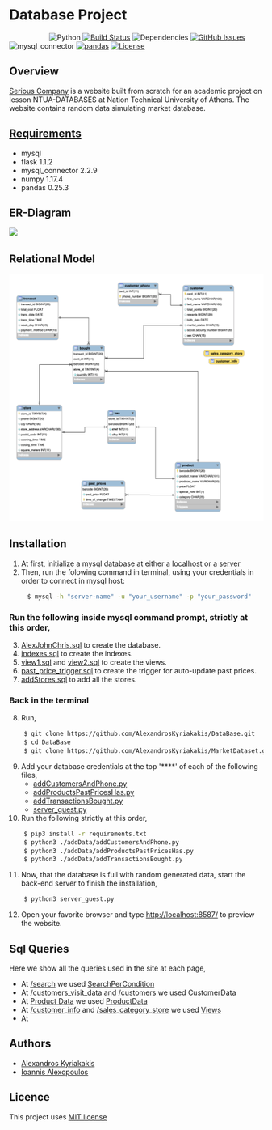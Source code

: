 # Database Project

&nbsp;&nbsp;&nbsp;&nbsp;&nbsp;&nbsp;&nbsp;&nbsp;&nbsp;&nbsp;&nbsp;&nbsp;&nbsp;&nbsp;&nbsp;&nbsp;&nbsp;&nbsp;&nbsp;
![Python](https://img.shields.io/badge/python-v3.6+-blue.svg)
[![Build Status](https://img.shields.io/badge/mysql-v8.0.19+-red.svg)](https://img.shields.io/badge/mysql_connector-v2.2.9-blue.svg)
![Dependencies](https://img.shields.io/badge/flask-v1.1.2-blue)
[![GitHub Issues](https://img.shields.io/badge/numpy-v1.17.4-green.svg)](https://img.shields.io/badge/pandas-v0.25.3-yellow.svg)
![mysql_connector](https://img.shields.io/badge/mysql_connector-v2.2.9-blue.svg)
[![pandas](https://img.shields.io/badge/pandas-v0.25.3-yellow.svg)](https://opensource.org/licenses/MIT)
[![License](https://img.shields.io/badge/license-MIT-blue.svg)](https://opensource.org/licenses/MIT)

## Overview

[Serious Company](http://ec2-3-23-63-204.us-east-2.compute.amazonaws.com:8587/) is a website built from scratch for an academic project on lesson NTUA-DATABASES at Nation Technical University of Athens. The website contains random data simulating market database.

## [Requirements](https://github.com/AlexandrosKyriakakis/DataBase/blob/master/requirements.txt)

- mysql
- flask 1.1.2
- mysql_connector 2.2.9
- numpy 1.17.4
- pandas 0.25.3

## ER-Diagram

![](https://github.com/AlexandrosKyriakakis/DataBase/blob/master/img/er-diagram.png)

## Relational Model

![](https://github.com/AlexandrosKyriakakis/DataBase/blob/master/img/relationalModel.png)

## Installation

1. At first, initialize a mysql database at either a [localhost](https://dev.mysql.com/doc/mysql-getting-started/en/) or a [server](https://aws.amazon.com/rds/)
2. Then, run the folowing command in terminal, using your credentials in order to connect in mysql host:

```bash
	 $ mysql -h "server-name" -u "your_username" -p "your_password"
```

### Run the following inside mysql command prompt, strictly at this order,

3. [AlexJohnChris.sql](https://github.com/AlexandrosKyriakakis/DataBase/blob/master/sql/AlexJohnChris.sql) to create the database.
4. [indexes.sql](https://github.com/AlexandrosKyriakakis/DataBase/blob/master/sql/Indexes/indexes.sql) to create the indexes.
5. [view1.sql](https://github.com/AlexandrosKyriakakis/DataBase/blob/master/sql/views/view1.sql) and [view2.sql](https://github.com/AlexandrosKyriakakis/DataBase/blob/master/sql/views/view2.sql) to create the views.
6. [past_price_trigger.sql](https://github.com/AlexandrosKyriakakis/DataBase/blob/master/sql/trigers/past_price_trigger.sql) to create the trigger for auto-update past prices.
7. [addStores.sql](https://github.com/AlexandrosKyriakakis/DataBase/blob/master/sql/addStores/addStores.sql) to add all the stores.

### Back in the terminal

8. Run,

```bash
	$ git clone https://github.com/AlexandrosKyriakakis/DataBase.git
	$ cd DataBase
	$ git clone https://github.com/AlexandrosKyriakakis/MarketDataset.git
```

9. Add your database credentials at the top '\*\*\*\*' of each of the following files,
   - [addCustomersAndPhone.py](https://github.com/AlexandrosKyriakakis/DataBase/blob/master/addData/addCustomersAndPhone.py)
   - [addProductsPastPricesHas.py](https://github.com/AlexandrosKyriakakis/DataBase/blob/master/addData/addProductsPastPricesHas.py)
   - [addTransactionsBought.py](https://github.com/AlexandrosKyriakakis/DataBase/blob/master/addData/addTransactionsBought.py)
   - [server_guest.py](https://github.com/AlexandrosKyriakakis/DataBase/blob/master/server_guest.py)
10. Run the following strictly at this order,

```bash
	$ pip3 install -r requirements.txt
	$ python3 ./addData/addCustomersAndPhone.py
	$ python3 ./addData/addProductsPastPricesHas.py
	$ python3 ./addData/addTransactionsBought.py
```

11. Now, that the database is full with random generated data, start the back-end server to finish the installation,

```bash
	$ python3 server_guest.py
```

12. Open your favorite browser and type <http://localhost:8587/> to preview the website.

## Sql Queries

Here we show all the queries used in the site at each page,

- At [/search](http://localhost:8587/search) we used [SearchPerCondition](https://github.com/AlexandrosKyriakakis/DataBase/tree/master/sql/SearchPerCondition)
- At [/customers_visit_data](http://localhost:8587/customers_visit_data) and [/customers](http://localhost:8587/customers) we used [CustomerData](https://github.com/AlexandrosKyriakakis/DataBase/tree/master/sql/CustomerData)
- At [Product Data](http://localhost:8587) we used [ProductData](https://github.com/AlexandrosKyriakakis/DataBase/tree/master/sql/ProductData)
- At [/customer_info](http://localhost:8587/customer_info) and [/sales_category_store](http://localhost:8587/sales_category_store) we used [Views](https://github.com/AlexandrosKyriakakis/DataBase/tree/master/sql/views)
- At

## Authors

- [Alexandros Kyriakakis](https://github.com/AlexandrosKyriakakis)
- [Ioannis Alexopoulos](https://github.com/galexo)

## Licence

This project uses [MIT license](https://github.com/AlexandrosKyriakakis/DataBase/blob/master/LICENCE)
